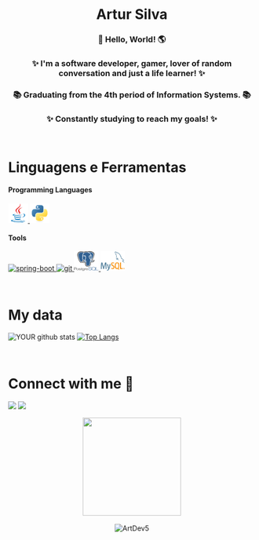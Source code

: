 <h1 align="center">Artur Silva</h1>
<h3 align="center">👋 Hello, World! 🌎</h3>
<h3 align="center">✨ I'm a software developer, gamer, lover of random conversation and just a life learner! ✨</h3>
<h3 align="center">📚 Graduating from the 4th period of Information Systems. 📚</h3>
<h3 align="center">✨ Constantly studying to reach my goals! ✨</h3>


<br>

# Linguagens e Ferramentas

<h4 align="left">Programming Languages</h4>

<a href="https://www.java.com" target="_blank"> <img src="https://raw.githubusercontent.com/devicons/devicon/master/icons/java/java-original.svg" alt="java" width="40" height="40"/> </a>
<a href="https://www.python.org" target="_blank"> <img src="https://raw.githubusercontent.com/devicons/devicon/master/icons/python/python-original.svg" alt="python" width="40" height="40"/> </a>


<h4 align="left">Tools</h4>

<a href="https://spring.io/projects/spring-boot" target="_blank"> <img src="https://spring.io/images/spring-logo-9146a4d3298760c2e7e49595184e1975.svg" alt="spring-boot" width="90" height="60"/> </a>
<a href="https://git-scm.com/" target="_blank"> <img src="https://www.vectorlogo.zone/logos/git-scm/git-scm-icon.svg" alt="git" width="40" height="40"/> </a>
<a href="https://www.postgresql.org/" target="_blank"> <img src="https://raw.githubusercontent.com/docker-library/docs/01c12653951b2fe592c1f93a13b4e289ada0e3a1/postgres/logo.png" alt="postgresql" width="50" height="40"/> </a>
<a href="https://www.mysql.com/" target="_blank"> <img src="https://raw.githubusercontent.com/docker-library/docs/01c12653951b2fe592c1f93a13b4e289ada0e3a1/mysql/logo.png" alt="mysql" width="50" height="40"/> </a>


<br>

# My data
![YOUR github stats](https://github-readme-stats.vercel.app/api?username=ArtDev5&show_icons=true&theme=radical) 
[![Top Langs](https://github-readme-stats.vercel.app/api/top-langs/?username=ArtDev5&layout=compact&theme=radical)](https://github.com/ArtDev5/github-readme-stats)

<br>

# Connect with me 🤝

[<img src="https://img.shields.io/badge/twitter-%231DA1F2.svg?&style=for-the-badge&logo=twitter&logoColor=white" />](https://twitter.com/ArtDev_) 
[<img src="https://img.shields.io/badge/linkedin-%230077B5.svg?&style=for-the-badge&logo=linkedin&logoColor=white" />](https://linkedin.com/in/dev-artur-silva/)

<p align="center"> <img src="https://media0.giphy.com/media/KDDpcKigbfFpnejZs6/source.gif" width="200" height="200"></p>

<p align="center"><img src="https://komarev.com/ghpvc/?username=ArtDev5" alt="ArtDev5" /></p>
